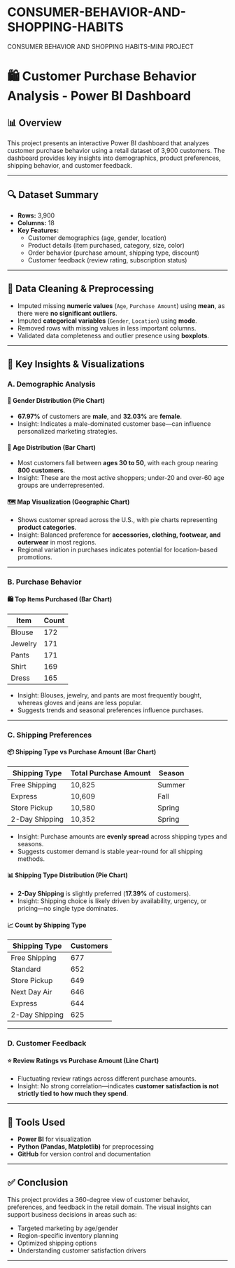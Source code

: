 # CONSUMER-BEHAVIOR-AND-SHOPPING-HABITS
CONSUMER BEHAVIOR AND SHOPPING HABITS-MINI PROJECT
# 🛍️ Customer Purchase Behavior Analysis - Power BI Dashboard

## 📊 Overview

This project presents an interactive Power BI dashboard that analyzes customer purchase behavior using a retail dataset of 3,900 customers. The dashboard provides key insights into demographics, product preferences, shipping behavior, and customer feedback.

---



## 🔍 Dataset Summary

- **Rows:** 3,900
- **Columns:** 18
- **Key Features:**
  - Customer demographics (age, gender, location)
  - Product details (item purchased, category, size, color)
  - Order behavior (purchase amount, shipping type, discount)
  - Customer feedback (review rating, subscription status)

---
## 🧹 Data Cleaning & Preprocessing

- Imputed missing **numeric values** (`Age`, `Purchase Amount`) using **mean**, as there were **no significant outliers**.
- Imputed **categorical variables** (`Gender`, `Location`) using **mode**.
- Removed rows with missing values in less important columns.
- Validated data completeness and outlier presence using **boxplots**.

---

## 📌 Key Insights & Visualizations

### A. Demographic Analysis

#### 📌 Gender Distribution (Pie Chart)
- **67.97%** of customers are **male**, and **32.03%** are **female**.
- Insight: Indicates a male-dominated customer base—can influence personalized marketing strategies.

#### 📌 Age Distribution (Bar Chart)
- Most customers fall between **ages 30 to 50**, with each group nearing **800 customers**.
- Insight: These are the most active shoppers; under-20 and over-60 age groups are underrepresented.

#### 🗺️ Map Visualization (Geographic Chart)
- Shows customer spread across the U.S., with pie charts representing **product categories**.
- Insight: Balanced preference for **accessories, clothing, footwear, and outerwear** in most regions.
- Regional variation in purchases indicates potential for location-based promotions.

---

### B. Purchase Behavior

#### 🛍️ Top Items Purchased (Bar Chart)
| Item         | Count |
|--------------|-------|
| Blouse       | 172   |
| Jewelry      | 171   |
| Pants        | 171   |
| Shirt        | 169   |
| Dress        | 165   |

- Insight: Blouses, jewelry, and pants are most frequently bought, whereas gloves and jeans are less popular.
- Suggests trends and seasonal preferences influence purchases.

---

### C. Shipping Preferences

#### 📦 Shipping Type vs Purchase Amount (Bar Chart)
| Shipping Type    | Total Purchase Amount | Season |
|------------------|-----------------------|--------|
| Free Shipping    | 10,825                | Summer |
| Express          | 10,609                | Fall   |
| Store Pickup     | 10,580                | Spring |
| 2-Day Shipping   | 10,352                | Spring |

- Insight: Purchase amounts are **evenly spread** across shipping types and seasons.
- Suggests customer demand is stable year-round for all shipping methods.

#### 📊 Shipping Type Distribution (Pie Chart)
- **2-Day Shipping** is slightly preferred (**17.39%** of customers).
- Insight: Shipping choice is likely driven by availability, urgency, or pricing—no single type dominates.

#### 📈 Count by Shipping Type
| Shipping Type    | Customers |
|------------------|-----------|
| Free Shipping    | 677       |
| Standard         | 652       |
| Store Pickup     | 649       |
| Next Day Air     | 646       |
| Express          | 644       |
| 2-Day Shipping   | 625       |

---

### D. Customer Feedback

#### ⭐ Review Ratings vs Purchase Amount (Line Chart)
- Fluctuating review ratings across different purchase amounts.
- Insight: No strong correlation—indicates **customer satisfaction is not strictly tied to how much they spend**.



---

## 📂 Tools Used

- **Power BI** for visualization
- **Python (Pandas, Matplotlib)** for preprocessing
- **GitHub** for version control and documentation


---

## ✅ Conclusion

This project provides a 360-degree view of customer behavior, preferences, and feedback in the retail domain. The visual insights can support business decisions in areas such as:

- Targeted marketing by age/gender
- Region-specific inventory planning
- Optimized shipping options
- Understanding customer satisfaction drivers

---



